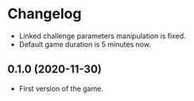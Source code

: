 # Changelog

- Linked challenge parameters manipulation is fixed.
- Default game duration is 5 minutes now.

## 0.1.0 (2020-11-30)

- First version of the game.
